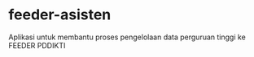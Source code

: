 # feeder-asisten
Aplikasi untuk membantu proses pengelolaan data perguruan tinggi ke FEEDER PDDIKTI

